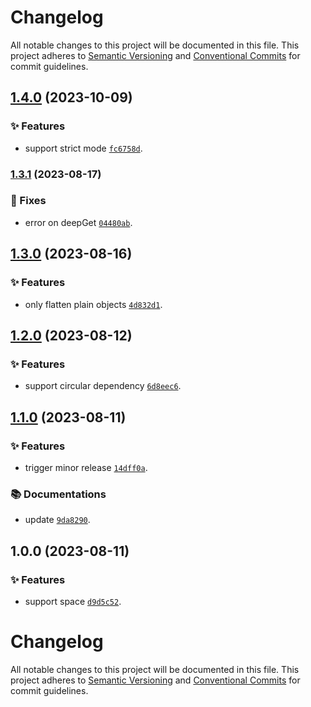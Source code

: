 # Changelog

All notable changes to this project will be documented in this file.
This project adheres to [Semantic Versioning](https://semver.org) and [Conventional Commits](https://www.conventionalcommits.org) for commit guidelines.

## [1.4.0](https://github.com/Nikaple/uni-flatten/compare/v1.3.1...v1.4.0) (2023-10-09)

### ✨ Features

- support strict mode [`fc6758d`](https://github.com/Nikaple/uni-flatten/commit/fc6758d22c0603d68eb9fac92c1980e936853493).

### [1.3.1](https://github.com/Nikaple/uni-flatten/compare/v1.3.0...v1.3.1) (2023-08-17)

### 🐛 Fixes

- error on deepGet [`04480ab`](https://github.com/Nikaple/uni-flatten/commit/04480ab59dc254cf619cc75c1adf57488ad2f4c3).

## [1.3.0](https://github.com/Nikaple/uni-flatten/compare/v1.2.0...v1.3.0) (2023-08-16)

### ✨ Features

- only flatten plain objects [`4d832d1`](https://github.com/Nikaple/uni-flatten/commit/4d832d1f1caa12781a04ffb12a6d6e195c77fae1).

## [1.2.0](https://github.com/Nikaple/uni-flatten/compare/v1.1.0...v1.2.0) (2023-08-12)

### ✨ Features

- support circular dependency [`6d8eec6`](https://github.com/Nikaple/uni-flatten/commit/6d8eec61015687573ba791de4cc8b2c4b4428999).

## [1.1.0](https://github.com/Nikaple/uni-flatten/compare/v1.0.0...v1.1.0) (2023-08-11)

### ✨ Features

- trigger minor release [`14dff0a`](https://github.com/Nikaple/uni-flatten/commit/14dff0a45032b84e0fb770bba8b48c6f80542340).

### 📚 Documentations

- update [`9da8290`](https://github.com/Nikaple/uni-flatten/commit/9da82903eb151abd05119fb8f491c754efe73db8).

## 1.0.0 (2023-08-11)

### ✨ Features

- support space [`d9d5c52`](https://github.com/Nikaple/uni-flatten/commit/d9d5c525cd7dd1b356887c9bf18106f5fd7bf236).

# Changelog

All notable changes to this project will be documented in this file.
This project adheres to [Semantic Versioning](https://semver.org) and [Conventional Commits](https://www.conventionalcommits.org) for commit guidelines.

